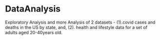 # DataAnalysis
Exploratory Analysis and more
Analysis of 2 datasets - (1).covid cases and deaths in the US by state, and, (2). health and lifestyle data for a set of adults aged 20-40years old.
